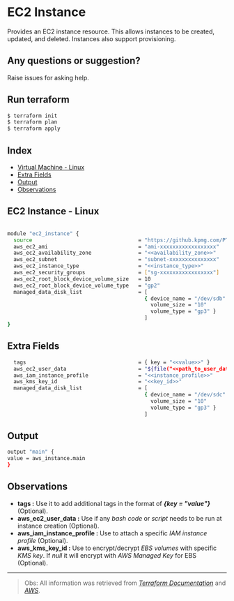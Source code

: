 # EC2 Instance

Provides an EC2 instance resource. This allows instances to be created, updated, and deleted. Instances also support provisioning.

## Any questions or suggestion?

Raise issues for asking help.

## Run terraform

```bash
$ terraform init
$ terraform plan
$ terraform apply
```

## Index

- [Virtual Machine - Linux](#ec2_instance)
- [Extra Fields](#extra_fields)
- [Output](#output)
- [Observations](#observations)

## EC2 Instance - Linux <a name="ec2_instance"></a>
```bash

module "ec2_instance" {
  source                                  = "https://github.kpmg.com/PT-CloudOps-Team/aws-tf-catalog/tree/main/terraform-aws-ec2-instance"
  aws_ec2_ami                             = "ami-xxxxxxxxxxxxxxxxxx"
  aws_ec2_availability_zone               = "<<availability_zone>>"
  aws_ec2_subnet                          = "subnet-xxxxxxxxxxxxxxx"
  aws_ec2_instance_type                   = "<<instance_type>>"
  aws_ec2_security_groups                 = ["sg-xxxxxxxxxxxxxxxxx"]
  aws_ec2_root_block_device_volume_size   = 10
  aws_ec2_root_block_device_volume_type   = "gp2"
  managed_data_disk_list                  = [
                                            { device_name = "/dev/sdb"
                                              volume_size = "10"
                                              volume_type = "gp3" }
                                            ]
}

```
## Extra Fields<a name="extra_fields"></a>

```bash
  tags                                    = { key = "<<value>>" }
  aws_ec2_user_data                       = "${file("<<path_to_user_data.sh>>")}"
  aws_iam_instance_profile                = "<<instance_profile>>"
  aws_kms_key_id                          = "<<key_id>>"
  managed_data_disk_list                  = [
                                            { device_name = "/dev/sdc"
                                              volume_size = "10"
                                              volume_type = "gp3" }
                                            ]
```
## Output<a name="output"></a>
```bash
output "main" {
value = aws_instance.main
}
```
## Observations <a name="observations"></a>

- **tags :** Use it to add additional tags in the format of ***{key = "value"}*** (Optional).
- **aws_ec2_user_data :** Use if any *bash code* or *script* needs to be run at instance creation (Optional).
- **aws_iam_instance_profile :**  Use to attach a specific *IAM instance profile* (Optional).
- **aws_kms_key_id :** Use to encrypt/decrypt *EBS volumes* with specific *KMS key*. If *null* it will encrypt with *AWS Managed Key* for EBS (Optional).

---
>Obs: All information was retrieved from [*Terraform Documentation*][link_2] and [*AWS*][link_1].

[link_1]:https://docs.aws.amazon.com/
[link_2]:https://registry.terraform.io/